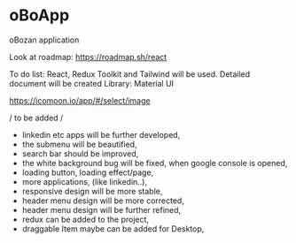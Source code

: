 # oBoApp
oBozan application




Look at roadmap: https://roadmap.sh/react


To do list:
React, Redux Toolkit and Tailwind will be used.
Detailed document will be created
Library: Material UI

https://icomoon.io/app/#/select/image


/ to be added  /

- linkedin etc apps will be further developed,
- the submenu will be beautified,
- search bar should be improved,
- the white background bug will be fixed, when google console is opened,
- loading button, loading effect/page,
- more applications, (like linkedin..),
- responsive design will be more stable,
- header menu design will be more corrected,
- header menu design will be further refined,
- redux can be added to the project,
- draggable Item maybe can be added for Desktop,
